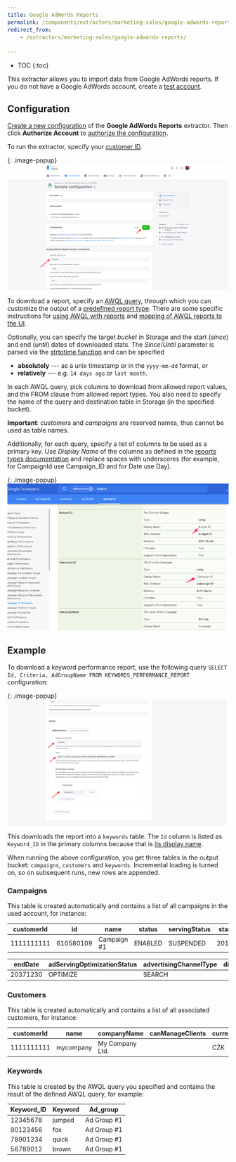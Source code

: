 ```yaml
---
title: Google AdWords Reports
permalink: /components/extractors/marketing-sales/google-adwords-reports/
redirect_from:
    - /extractors/marketing-sales/google-adwords-reports/

---
```


* TOC
{:toc}

This extractor allows you to import data from Google AdWords reports.
If you do not have a Google AdWords account, create a [test account](https://developers.google.com/adwords/api/docs/guides/first-api-call#create_test_accounts).

## Configuration
[Create a new configuration](/components/#creating-component-configuration) of the **Google AdWords Reports** extractor.
Then click **Authorize Account** to [authorize the configuration](/components/#authorization). 

To run the extractor, specify your [customer ID](https://support.google.com/adwords/answer/1704344?hl=en).

{: .image-popup}
![Screenshot - Customer configuration](/components/extractors/marketing-sales/google-adwords-reports/google-adwords-reports-1.png)

To download a report, specify an [AWQL query](https://developers.google.com/adwords/api/docs/guides/awql),
through which you can customize the output of a [predefined report type](https://developers.google.com/adwords/api/docs/appendix/reports). 
There are some specific instructions for 
[using AWQL with reports](https://developers.google.com/adwords/api/docs/guides/awql#using_awql_with_reports) and
[mapping of AWQL reports to the UI](https://developers.google.com/adwords/api/docs/guides/uireports).

Optionally, you can specify the target *bucket* in Storage and the start (*since*) and end (*until*) dates of downloaded stats. 
The *Since*/*Until* parameter is parsed via the [strtotime function](http://php.net/manual/en/function.strtotime.php) and 
can be specified

- **absolutely** --- as a unix timestamp or in the `yyyy-mm-dd` format, or
- **relatively** --- e.g. `14 days ago` or `last month`.

In each AWQL query, pick columns to download from allowed report values, and the FROM clause from allowed report types.
You also need to specify the name of the query and destination table in Storage (in the specified bucket). 

**Important**: *customers* and *campaigns* are reserved names, thus cannot be used as table names.

Additionally, for each query, specify a list of columns to be used as a primary key. 
Use *Display Name* of the columns as defined in the [reports types documentation](https://developers.google.com/adwords/api/docs/appendix/reports) and replace spaces with underscores 
(for example, for CampaignId use Campaign_ID and for Date use Day).

{: .image-popup}
![Screenshot - Report column names](/components/extractors/marketing-sales/google-adwords-reports/report_types.png)

## Example
To download a keyword performance report, use the following query `SELECT Id, Criteria, AdGroupName FROM KEYWORDS_PERFORMANCE_REPORT` configuration:

{: .image-popup}
![Screenshot - Query configuration](/components/extractors/marketing-sales/google-adwords-reports/google-adwords-reports-2.png)

This downloads the report into a `keywords` table. The `Id` column is listed as `Keyword_ID` in the primary columns 
because that is [its display name](https://developers.google.com/adwords/api/docs/appendix/reports/keywords-performance-report#id).

When running the above configuration, you get three tables in the output bucket:
`campaigns`, `customers` and `keywords`. Incremental loading is turned on, so on subsequent runs, new rows are appended.

### Campaigns
This table is created automatically and contains a list of all campaigns in the used account, for instance:

| customerId | id        | name        | status  | servingStatus | startDate |
|------------|-----------|-------------|---------|---------------|-----------|
| 1111111111 | 610580109 | Campaign #1 | ENABLED | SUSPENDED     | 20160614  |

| endDate  | adServingOptimizationStatus | advertisingChannelType | displaySelect |
|----------|-----------------------------|------------------------|---------------|
| 20371230 | OPTIMIZE                    | SEARCH                 |               |

### Customers 
This table is created automatically and contains a list of all associated customers, for instance:

| customerId | name      | companyName     | canManageClients | currencyCode | dateTimeZone  |
|------------|-----------|-----------------|------------------|--------------|---------------|
| 1111111111 | mycompany | My Company Ltd. |                  | CZK          | Europe/Prague |

### Keywords
This table is created by the AWQL query you specified and contains the result of the defined AWQL query, for example:

| Keyword_ID | Keyword | Ad_group    |
|------------|---------|-------------|
| 12345678   | jumped  | Ad Group #1 |
| 90123456   | fox     | Ad Group #1 |
| 78901234   | quick   | Ad Group #1 |
| 56789012   | brown   | Ad Group #1 |
